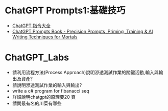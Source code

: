# ChatGPT Prompts1:基礎技巧
- [ChatGPT 指令大全](https://www.explainthis.io/zh-hant/chatgpt)
- [ChatGPT Prompts Book - Precision Prompts, Priming, Training & AI Writing Techniques for Mortals](https://www.packtpub.com/product/chatgpt-prompts-book-precision-prompts-priming-training-ai-writing-techniques-for-mortals/9781835881682)

# ChatGPT_Labs
  - 請利用流程方法(Process Approach)說明滲透測試作業的關鍵活動,輸入與輸出及資產?
  - 請說明滲透測試作業的輸入與輸出?
  - write a c# program for fibanacci seq
  - 詳細說明chatgpt的原理要20 頁
  - 請問最有名的川菜有哪些
